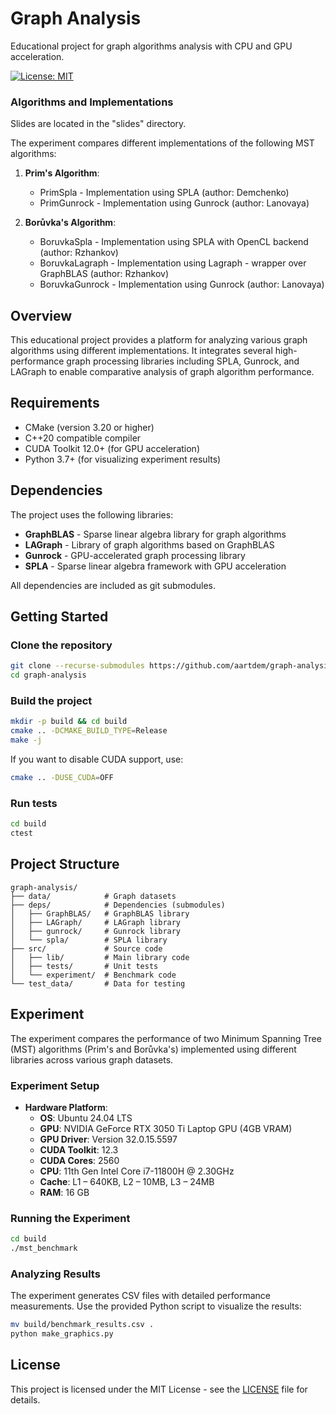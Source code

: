 # Graph Analysis

Educational project for graph algorithms analysis with CPU and GPU acceleration.

[![License: MIT](https://img.shields.io/badge/License-MIT-blue.svg)](https://opensource.org/licenses/MIT)

### Algorithms and Implementations

Slides are located in the "slides" directory.

The experiment compares different implementations of the following MST algorithms:

1. **Prim's Algorithm**:
    - PrimSpla - Implementation using SPLA (author: Demchenko)
    - PrimGunrock - Implementation using Gunrock (author: Lanovaya)

2. **Borůvka's Algorithm**:
    - BoruvkaSpla - Implementation using SPLA with OpenCL backend (author: Rzhankov)
    - BoruvkaLagraph - Implementation using Lagraph - wrapper over GraphBLAS (author: Rzhankov)
    - BoruvkaGunrock - Implementation using Gunrock (author: Lanovaya)


## Overview

This educational project provides a platform for analyzing various graph algorithms using different implementations. It integrates several high-performance graph processing libraries including SPLA, Gunrock, and LAGraph to enable comparative analysis of graph algorithm performance.

## Requirements

- CMake (version 3.20 or higher)
- C++20 compatible compiler
- CUDA Toolkit 12.0+ (for GPU acceleration)
- Python 3.7+ (for visualizing experiment results)

## Dependencies

The project uses the following libraries:
- **GraphBLAS** - Sparse linear algebra library for graph algorithms
- **LAGraph** - Library of graph algorithms based on GraphBLAS
- **Gunrock** - GPU-accelerated graph processing library
- **SPLA** - Sparse linear algebra framework with GPU acceleration

All dependencies are included as git submodules.

## Getting Started

### Clone the repository

```bash
git clone --recurse-submodules https://github.com/aartdem/graph-analysis.git
cd graph-analysis
```

### Build the project

```bash
mkdir -p build && cd build
cmake .. -DCMAKE_BUILD_TYPE=Release
make -j
```

If you want to disable CUDA support, use:

```bash
cmake .. -DUSE_CUDA=OFF
```

### Run tests

```bash
cd build
ctest
```

## Project Structure

```
graph-analysis/
├── data/            # Graph datasets
├── deps/            # Dependencies (submodules)
│   ├── GraphBLAS/   # GraphBLAS library
│   ├── LAGraph/     # LAGraph library
│   ├── gunrock/     # Gunrock library
│   └── spla/        # SPLA library
├── src/             # Source code
│   ├── lib/         # Main library code
│   ├── tests/       # Unit tests
│   └── experiment/  # Benchmark code
└── test_data/       # Data for testing
```

## Experiment

The experiment compares the performance of two Minimum Spanning Tree (MST) algorithms (Prim's and Borůvka's) implemented using different libraries across various graph datasets.

### Experiment Setup

- **Hardware Platform**:
  - **OS**: Ubuntu 24.04 LTS
  - **GPU**: NVIDIA GeForce RTX 3050 Ti Laptop GPU (4GB VRAM)
  - **GPU Driver**: Version 32.0.15.5597
  - **CUDA Toolkit**: 12.3
  - **CUDA Cores**: 2560
  - **CPU**: 11th Gen Intel Core i7-11800H @ 2.30GHz
  - **Cache**: L1 – 640KB, L2 – 10MB, L3 – 24MB
  - **RAM**: 16 GB

### Running the Experiment

```bash
cd build
./mst_benchmark
```

### Analyzing Results

The experiment generates CSV files with detailed performance measurements. Use the provided Python script to visualize the results:

```bash
mv build/benchmark_results.csv .
python make_graphics.py
```

## License

This project is licensed under the MIT License - see the [LICENSE](LICENSE) file for details.